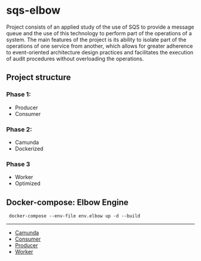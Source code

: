 # sqs-elbow
Project consists of an applied study of the use of SQS to provide a message queue and the use of this technology to perform part of the operations of a system. 
The main features of the project is its ability to isolate part of the operations of one service from another, which allows for greater adherence to event-oriented architecture design practices and facilitates the execution of audit procedures without overloading the operations.
## Project structure
### Phase 1:
- Producer
- Consumer
### Phase 2:
- Camunda
- Dockerized
### Phase 3
- Worker
- Optimized 
## Docker-compose: Elbow Engine
```shell
 docker-compose --env-file env.elbow up -d --build
```
---
- [Camunda](http://localhost:8080/engine-rest/version)
- [Consumer](http://localhost:8081/actuator/health)
- [Producer](http://localhost:8082/actuator/health)
- [Worker](#)